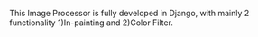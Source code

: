 This Image Processor is fully developed in Django, with mainly 2 functionality 1)In-painting and 2)Color Filter.
